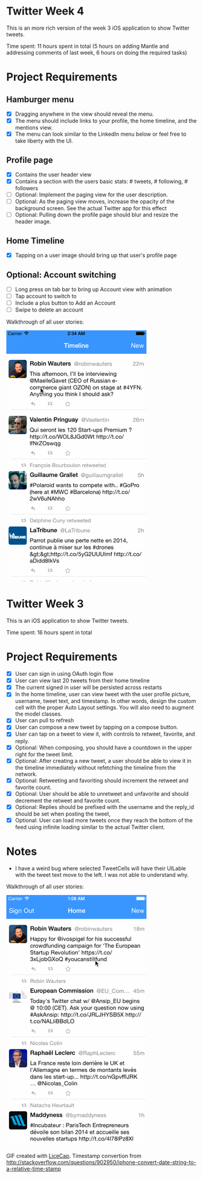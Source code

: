 # Twitter Week 4

This is an more rich version of the week 3 iOS application to show Twitter tweets.

Time spent: 11 hours spent in total (5 hours on adding Mantle and addressing comments of last week, 6 hours on doing the required tasks)

# Project Requirements

## Hamburger menu
* [x] Dragging anywhere in the view should reveal the menu.
* [x] The menu should include links to your profile, the home timeline, and the mentions view.
* [x] The menu can look similar to the LinkedIn menu below or feel free to take liberty with the UI.

## Profile page
* [x] Contains the user header view
* [x] Contains a section with the users basic stats: # tweets, # following, # followers
* [ ] Optional: Implement the paging view for the user description.
* [ ] Optional: As the paging view moves, increase the opacity of the background screen. See the actual Twitter app for this effect
* [ ] Optional: Pulling down the profile page should blur and resize the header image.

## Home Timeline
* [x] Tapping on a user image should bring up that user's profile page

## Optional: Account switching
* [ ] Long press on tab bar to bring up Account view with animation
* [ ] Tap account to switch to
* [ ] Include a plus button to Add an Account
* [ ]  Swipe to delete an account

Walkthrough of all user stories:

![Video Walkthrough](twitter2.gif)

# Twitter Week 3

This is an iOS application to show Twitter tweets.

Time spent: 16 hours spent in total

# Project Requirements
* [x] User can sign in using OAuth login flow
* [x] User can view last 20 tweets from their home timeline
* [x] The current signed in user will be persisted across restarts
* [x] In the home timeline, user can view tweet with the user profile picture, username, tweet text, and timestamp. In other words, design the custom cell with the proper Auto Layout settings. You will also need to augment the model classes.
* [x] User can pull to refresh
* [x] User can compose a new tweet by tapping on a compose button.
* [x] User can tap on a tweet to view it, with controls to retweet, favorite, and reply.
* [x] Optional: When composing, you should have a countdown in the upper right for the tweet limit.
* [x] Optional: After creating a new tweet, a user should be able to view it in the timeline immediately without refetching the timeline from the network.
* [x] Optional: Retweeting and favoriting should increment the retweet and favorite count.
* [x] Optional: User should be able to unretweet and unfavorite and should decrement the retweet and favorite count.
* [x] Optional: Replies should be prefixed with the username and the reply_id should be set when posting the tweet,
* [x] Optional: User can load more tweets once they reach the bottom of the feed using infinite loading similar to the actual Twitter client.

# Notes
* I have a weird bug where selected TweetCells will have their UILable with the tweet text move to the left. I was not able to understand why.

Walkthrough of all user stories:

![Video Walkthrough](twitter.gif)

GIF created with [LiceCap](http://www.cockos.com/licecap/).
Timestamp convertion from http://stackoverflow.com/questions/902950/iphone-convert-date-string-to-a-relative-time-stamp
